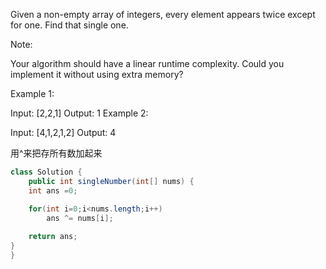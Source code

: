 Given a non-empty array of integers, every element appears twice except for one. Find that single one.

Note:

Your algorithm should have a linear runtime complexity. Could you implement it without using extra memory?

Example 1:

Input: [2,2,1]
Output: 1
Example 2:

Input: [4,1,2,1,2]
Output: 4

用^来把存所有数加起来

```java
class Solution {
    public int singleNumber(int[] nums) {
    int ans =0;

    for(int i=0;i<nums.length;i++)
        ans ^= nums[i];
    
    return ans;   
}
}
```
 
